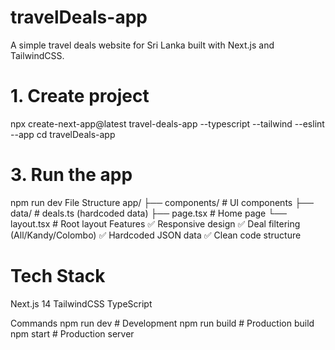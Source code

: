 # travelDeals-app

A simple travel deals website for Sri Lanka built with Next.js and TailwindCSS.

# 1. Create project
npx create-next-app@latest travel-deals-app --typescript --tailwind --eslint --app
cd travelDeals-app


# 3. Run the app
npm run dev
File Structure
app/
├── components/     # UI components
├── data/          # deals.ts (hardcoded data)
├── page.tsx       # Home page
└── layout.tsx     # Root layout
Features
✅ Responsive design
✅ Deal filtering (All/Kandy/Colombo)
✅ Hardcoded JSON data
✅ Clean code structure

# Tech Stack
Next.js 14
TailwindCSS
TypeScript

Commands
npm run dev    # Development
npm run build  # Production build
npm start      # Production server

